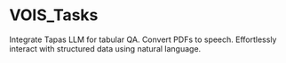 # VOIS_Tasks
Integrate Tapas LLM for tabular QA. Convert PDFs to speech. Effortlessly interact with structured data using natural language.

